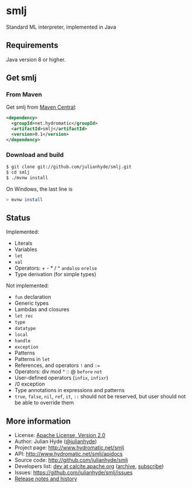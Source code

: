 <!--
{% comment %}
Licensed to Julian Hyde under one or more contributor license
agreements.  See the NOTICE file distributed with this work
for additional information regarding copyright ownership.
Julian Hyde licenses this file to you under the Apache
License, Version 2.0 (the "License"); you may not use this
file except in compliance with the License.  You may obtain a
copy of the License at

http://www.apache.org/licenses/LICENSE-2.0

Unless required by applicable law or agreed to in writing,
software distributed under the License is distributed on an
"AS IS" BASIS, WITHOUT WARRANTIES OR CONDITIONS OF ANY KIND,
either express or implied.  See the License for the specific
language governing permissions and limitations under the
License.
{% endcomment %}
-->
# smlj
Standard ML interpreter, implemented in Java

## Requirements

Java version 8 or higher.

## Get smlj

### From Maven

Get smlj from
<a href="https://search.maven.org/#search%7Cga%7C1%7Cg%3Anet.hydromatic%20a%3Asmlj">Maven Central</a>:

```xml
<dependency>
  <groupId>net.hydromatic</groupId>
  <artifactId>smlj</artifactId>
  <version>0.1</version>
</dependency>
```

### Download and build

```bash
$ git clone git://github.com/julianhyde/smlj.git
$ cd smlj
$ ./mvnw install
```

On Windows, the last line is

```bash
> mvnw install
```
## Status

Implemented:
* Literals
* Variables
* `let`
* `val`
* Operators: + - * / ^ `andalso` `orelse`
* Type derivation (for simple types)

Not implemented:
* `fun` declaration
* Generic types
* Lambdas and closures
* `let rec`
* `type`
* `datatype`
* `local`
* `handle`
* `exception`
* Patterns
* Patterns in `let`
* References, and operators `!` and `:=`
* Operators: div mod ^ :: @ `before` `not`
* User-defined operators (`infix`, `infixr`)
* /0 exception
* Type annotations in expressions and patterns
* `true`, `false`, `nil`, `ref`, `it`, `::` should not be reserved,
  but user should not be able to override them

## More information

* License: <a href="LICENSE">Apache License, Version 2.0</a>
* Author: Julian Hyde (<a href="https://twitter.com/julianhyde">@julianhyde</a>)
* Project page: http://www.hydromatic.net/smlj
* API: http://www.hydromatic.net/smlj/apidocs
* Source code: http://github.com/julianhyde/smlj
* Developers list:
  <a href="mailto:dev@calcite.apache.org">dev at calcite.apache.org</a>
  (<a href="http://mail-archives.apache.org/mod_mbox/calcite-dev/">archive</a>,
  <a href="mailto:dev-subscribe@calcite.apache.org">subscribe</a>)
* Issues: https://github.com/julianhyde/smlj/issues
* <a href="HISTORY.md">Release notes and history</a>
